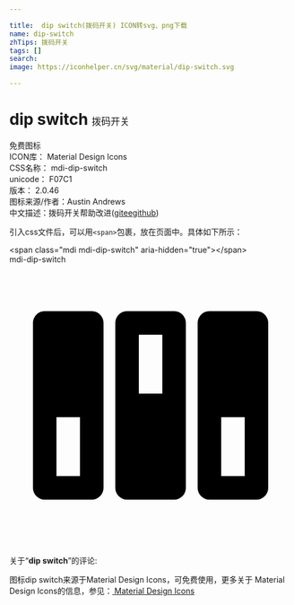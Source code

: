 ```yaml
---

title:  dip switch(拨码开关) ICON转svg、png下载
name: dip-switch
zhTips: 拨码开关
tags: []
search: 
image: https://iconhelper.cn/svg/material/dip-switch.svg

---
```


# dip switch  <small style="font-size: 60%;font-weight: 100">拨码开关</small>


<div class="detail-page">
<p>
<span><span class="badge-success badge">免费图标</span> </span>
<br/>
<span>
ICON库：
<span class="badge-secondary badge">Material Design Icons</span> 
</span>
<br/>
<span>
CSS名称：
<span class="badge-secondary badge">mdi-dip-switch</span> 
</span>
<br/>
<span>
unicode：
<span class="badge-secondary badge">F07C1</span> 
<copy-btn content='F07C1' btn-title=""></copy-btn>
<copy-btn :content='String.fromCodePoint(parseInt("F07C1", 16))' btn-title="复制U"></copy-btn>
</span>
<br/>
<span>
版本：
<span class="badge-secondary badge">2.0.46</span> 
</span>
<br/>
<span>图标来源/作者：<span class="badge-light badge">Austin Andrews</span></span> 
<br/>
<span class="zh-detail">中文描述：<span class="badge-primary badge">拨码开关</span><span class="help-link"><span>帮助改进</span>(<a href="https://gitee.com/liuwave/icon-helper/edit/master/json/material/dip-switch.json" target="_blank" rel="noopener noreferrer">gitee</a><a href="https://github.com/liuwave/icon-helper/edit/master/json/material/dip-switch.json" target="_blank" rel="noopener noreferrer">github</a></span>)</span><br/>
</p>
</div>
<div class="alert alert-dark">
  <i class="mdi mdi-dip-switch mdi-48px"></i>
  <i class="mdi mdi-dip-switch mdi-36px"></i>
  <i class="mdi mdi-dip-switch mdi-24px"></i>
  <i class="mdi mdi-dip-switch mdi-18px"></i>
</div>
<div>
  <p>引入css文件后，可以用<code>&lt;span&gt;</code>包裹，放在页面中。具体如下所示：    
  </p>
  <div class="alert alert-primary" style="font-size: 14px">
    &lt;span class="mdi mdi-dip-switch" aria-hidden="true"&gt;&lt;/span&gt;
    <copy-btn content='<span class="mdi mdi-dip-switch" aria-hidden="true"></span>'></copy-btn>
  </div>
  <div class="alert alert-secondary">
    <i class="mdi mdi-dip-switch"
    style="font-size: 24px"
    aria-hidden="true"></i> mdi-dip-switch
    <copy-btn content="mdi-dip-switch" btn-title="复制图标名称"></copy-btn>
  </div>
</div>
<div id="svg" class="svg-wrap">
<svg xmlns="http://www.w3.org/2000/svg" viewBox="0 0 24 24"><path d="M3,4H7A1,1 0 0,1 8,5V19A1,1 0 0,1 7,20H3A1,1 0 0,1 2,19V5A1,1 0 0,1 3,4M10,4H14A1,1 0 0,1 15,5V19A1,1 0 0,1 14,20H10A1,1 0 0,1 9,19V5A1,1 0 0,1 10,4M17,4H21A1,1 0 0,1 22,5V19A1,1 0 0,1 21,20H17A1,1 0 0,1 16,19V5A1,1 0 0,1 17,4M4,18H6V13H4V18M11,11H13V6H11V11M18,18H20V13H18V18Z" /></svg>
</div>
<detail full-name='mdi-dip-switch'></detail>
<div class="icon-detail__container">
<p>关于“<b>dip switch</b>”的评论:</p>
</div>
<Vssue title="关于“dip switch”的评论" />    
<div><p>图标dip switch来源于Material Design Icons，可免费使用，更多关于 Material Design Icons的信息，参见：<a target="_blank" href="https://iconhelper.cn/material.html"> Material Design Icons</a>
</p></div>
